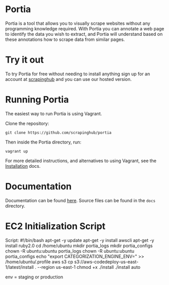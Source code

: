 Portia
======

Portia is a tool that allows you to visually scrape websites without any programming knowledge required. With Portia you can annotate a web page to identify the data you wish to extract, and Portia will understand based on these annotations how to scrape data from similar pages.

# Try it out

To try Portia for free without needing to install anything sign up for an account at [scrapinghub](https://portia.scrapinghub.com/) and you can use our hosted version.

# Running Portia

The easiest way to run Portia is using Vagrant.

Clone the repository:

    git clone https://github.com/scrapinghub/portia

Then inside the Portia directory, run:

    vagrant up

For more detailed instructions, and alternatives to using Vagrant, see the [Installation](http://portia.readthedocs.org/en/latest/installation.html) docs.

# Documentation

Documentation can be found [here](http://portia.readthedocs.org/en/latest/index.html). Source files can be found in the ``docs`` directory.

# EC2 Initialization Script
Script:
  #!/bin/bash
  apt-get -y update
  apt-get -y install awscli
  apt-get -y install ruby2.0
  cd /home/ubuntu
  mkdir portia_logs
  mkdir portia_configs
  chown -R ubuntu:ubuntu portia_logs
  chown -R ubuntu:ubuntu portia_configs
  echo "export CATEGORIZATION_ENGINE_ENV=<env>" >> /home/ubuntu/.profile
  aws s3 cp s3://aws-codedeploy-us-east-1/latest/install . --region us-east-1
  chmod +x ./install
  ./install auto

 env = staging or production
  
  

